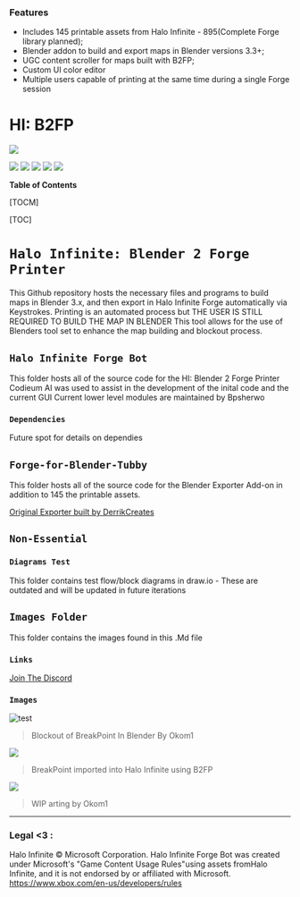### Features

- Includes 145 printable assets from Halo Infinite - 895(Complete Forge library planned);
- Blender addon to build and export maps in Blender versions 3.3+;
- UGC content scroller for maps built with B2FP;
- Custom UI color editor
- Multiple users capable of printing at the same time during a single Forge session

# HI: B2FP

![](https://raw.githubusercontent.com/TubbyMcFatDuck/Halo-Infinite-Blender-2-Forge-Printer/main/Images/FfB.png)

![](https://img.shields.io/github/stars/TubbyMcFatDuck/Halo-Infinite-Forge-Bot) ![](https://img.shields.io/github/forks/TubbyMcFatDuck/Halo-Infinite-Forge-Bot) ![](https://img.shields.io/github/tag/TubbyMcFatDuck/Halo-Infinite-Forge-Bot) ![](https://img.shields.io/github/release/TubbyMcFatDuck/Halo-Infinite-Forge-Bot) ![](https://img.shields.io/github/issues/TubbyMcFatDuck/Halo-Infinite-Forge-Bot)


**Table of Contents**

[TOCM]

[TOC]

# `Halo Infinite: Blender 2 Forge Printer`
This Github repository hosts the necessary files and programs to build maps in Blender 3.x, and then export in Halo Infinite Forge automatically via Keystrokes. Printing is an automated process but THE USER IS STILL REQUIRED TO BUILD THE MAP IN BLENDER
This tool allows for the use of Blenders tool set to enhance the map building and blockout process.

## `Halo Infinite Forge Bot`
This folder hosts all of the source code for the HI: Blender 2 Forge Printer
Codieum AI was used to assist in the development of the inital code and the current GUI
Current lower level modules are maintained by Bpsherwo

### `Dependencies`
Future spot for details on dependies

## `Forge-for-Blender-Tubby`
This folder hosts all of the source code for the Blender Exporter Add-on in addition to 145 the printable assets.

[Original Exporter built by DerrikCreates ](https://discord.gg/BHsynVdzfc "Original Exporter built by DerrikCreates ")

##  `Non-Essential`

### `Diagrams Test`
This folder contains test flow/block diagrams in draw.io - These are outdated and will be updated in future iterations

## `Images Folder`
This folder contains the images found in this .Md file

### `Links`
[Join The Discord](https://www.discord.gg/h2HwUDpAjw "Join The Discord")

### `Images`

![test](https://raw.githubusercontent.com/TubbyMcFatDuck/Halo-Infinite-Blender-2-Forge-Printer/main/Images/Blockout1.png "test")
> Blockout of BreakPoint In Blender By Okom1

![](https://raw.githubusercontent.com/TubbyMcFatDuck/Halo-Infinite-Blender-2-Forge-Printer/main/Images/Blockout2.jpeg)
> BreakPoint imported into Halo Infinite using B2FP

![](https://raw.githubusercontent.com/TubbyMcFatDuck/Halo-Infinite-Blender-2-Forge-Printer/main/Images/Blockout3.jpeg)
> WIP arting by Okom1
                
----

### Legal <3 :

Halo Infinite © Microsoft Corporation. Halo Infinite Forge Bot was created under Microsoft's "Game Content Usage Rules"using assets fromHalo Infinite, and it is not endorsed by or affiliated with Microsoft.
https://www.xbox.com/en-us/developers/rules
